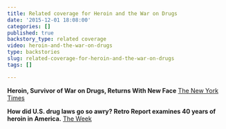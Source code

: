 ```yaml
---
title: Related coverage for Heroin and the War on Drugs
date: '2015-12-01 18:08:00'
categories: []
published: true
backstory_type: related coverage
video: heroin-and-the-war-on-drugs
type: backstories
slug: related-coverage-for-heroin-and-the-war-on-drugs
tags: []

---
```

**Heroin, Survivor of War on Drugs, Returns With New Face**
[The New York Times](http://www.nytimes.com/2015/11/23/us/heroin-survivor-of-war-on-drugs-returns-with-new-face.html)

**How did U.S. drug laws go so awry? Retro Report examines 40 years of heroin in America.**
[The Week](http://theweek.com/speedreads/591354/how-did-drug-laws-awry-retro-report-examines-40-years-heroin-america)


